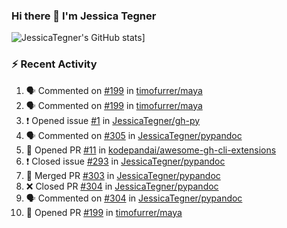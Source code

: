 ### Hi there 👋 I'm Jessica Tegner

![JessicaTegner's GitHub stats](https://github-readme-stats.vercel.app/api?username=jessicategner)]


### :zap: Recent Activity

<!--START_SECTION:activity-->
1. 🗣 Commented on [#199](https://github.com/timofurrer/maya/issues/199) in [timofurrer/maya](https://github.com/timofurrer/maya)
2. 🗣 Commented on [#199](https://github.com/timofurrer/maya/issues/199) in [timofurrer/maya](https://github.com/timofurrer/maya)
3. ❗️ Opened issue [#1](https://github.com/JessicaTegner/gh-py/issues/1) in [JessicaTegner/gh-py](https://github.com/JessicaTegner/gh-py)
4. 🗣 Commented on [#305](https://github.com/JessicaTegner/pypandoc/issues/305) in [JessicaTegner/pypandoc](https://github.com/JessicaTegner/pypandoc)
5. 💪 Opened PR [#11](https://github.com/kodepandai/awesome-gh-cli-extensions/pull/11) in [kodepandai/awesome-gh-cli-extensions](https://github.com/kodepandai/awesome-gh-cli-extensions)
6. ❗️ Closed issue [#293](https://github.com/JessicaTegner/pypandoc/issues/293) in [JessicaTegner/pypandoc](https://github.com/JessicaTegner/pypandoc)
7. 🎉 Merged PR [#303](https://github.com/JessicaTegner/pypandoc/pull/303) in [JessicaTegner/pypandoc](https://github.com/JessicaTegner/pypandoc)
8. ❌ Closed PR [#304](https://github.com/JessicaTegner/pypandoc/pull/304) in [JessicaTegner/pypandoc](https://github.com/JessicaTegner/pypandoc)
9. 🗣 Commented on [#304](https://github.com/JessicaTegner/pypandoc/issues/304) in [JessicaTegner/pypandoc](https://github.com/JessicaTegner/pypandoc)
10. 💪 Opened PR [#199](https://github.com/timofurrer/maya/pull/199) in [timofurrer/maya](https://github.com/timofurrer/maya)
<!--END_SECTION:activity-->
